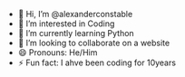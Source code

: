 - 👋 Hi, I’m @alexanderconstable
- 👀 I’m interested in Coding
- 🌱 I’m currently learning Python
- 💞️ I’m looking to collaborate on a website
- 😄 Pronouns: He/Him
- ⚡ Fun fact: I ahve been coding for 10years

<!---
alexanderconstable/alexanderconstable is a ✨ special ✨ repository because its `README.md` (this file) appears on your GitHub profile.
You can click the Preview link to take a look at your changes.
--->
